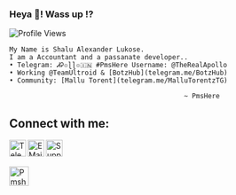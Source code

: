 ### Heya 👋! Wass up !?

![Profile Views](https://hits.seeyoufarm.com/api/count/incr/badge.svg?url=https://github.com/PmsHere/)

```
My Name is Shalu Alexander Lukose.
I am a Accountant and a passanate developer..
• Telegram: ᏗᎮ๏ɭɭ๏🇮🇳 #PmsHere Username: @TheRealApollo
• Working @TeamUltroid & [BotzHub](telegram.me/BotzHub)
• Community: [Mallu Torent](telegram.me/MalluTorentzTG)

                                            ~ PmsHere
```

## Connect with me:

[<img align="left" alt="Telegram" width="30px" src="https://img.icons8.com/dusk/64/000000/telegram-app.png" />][telegram]

[<img align="left" alt="E Mail" width="30px" src="https://img.icons8.com/dusk/64/000000/email.png" />][email]

[<img align="left" alt="Support" width="30px" src="https://img.icons8.com/cotton/64/000000/laptop-coding.png" />][support]

<br />

<br />

[telegram]: https://telegram.dog/MT_Officials

[email]: r0459122@gmail.com

[support]: https://telegram.dog/MT_Officials

[PmsHere]: https://t.me/PmsHere

<a href="https://www.digitalocean.com/?refcode=45ba8c10ec8a&utm_campaign=Referral_Invite&utm_medium=Referral_Program&utm_source=badge"><img height="35" style="border:0px;height:35px;" alt="Pmshere" src="https://web-platforms.sfo2.digitaloceanspaces.com/WWW/Badge%202.svg" alt="DigitalOcean Referral Badge" /></a>
